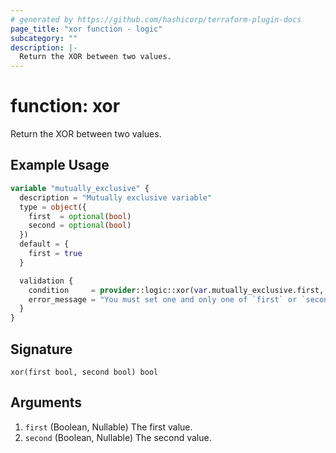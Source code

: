 ```yaml
---
# generated by https://github.com/hashicorp/terraform-plugin-docs
page_title: "xor function - logic"
subcategory: ""
description: |-
  Return the XOR between two values.
---
```


# function: xor

Return the XOR between two values.

## Example Usage

```terraform
variable "mutually_exclusive" {
  description = "Mutually exclusive variable"
  type = object({
    first  = optional(bool)
    second = optional(bool)
  })
  default = {
    first = true
  }

  validation {
    condition     = provider::logic::xor(var.mutually_exclusive.first, var.mutually_exclusive.second)
    error_message = "You must set one and only one of `first` or `second`."
  }
}
```

## Signature

<!-- signature generated by tfplugindocs -->
```text
xor(first bool, second bool) bool
```

## Arguments

<!-- arguments generated by tfplugindocs -->
1. `first` (Boolean, Nullable) The first value.
1. `second` (Boolean, Nullable) The second value.

